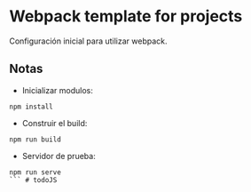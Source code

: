 # Webpack template for projects

Configuración inicial para utilizar webpack.

## Notas

- Inicializar modulos:

```
npm install
```

- Construir el build:

```
npm run build
```

- Servidor de prueba:

```
npm run serve
``` # todoJS
